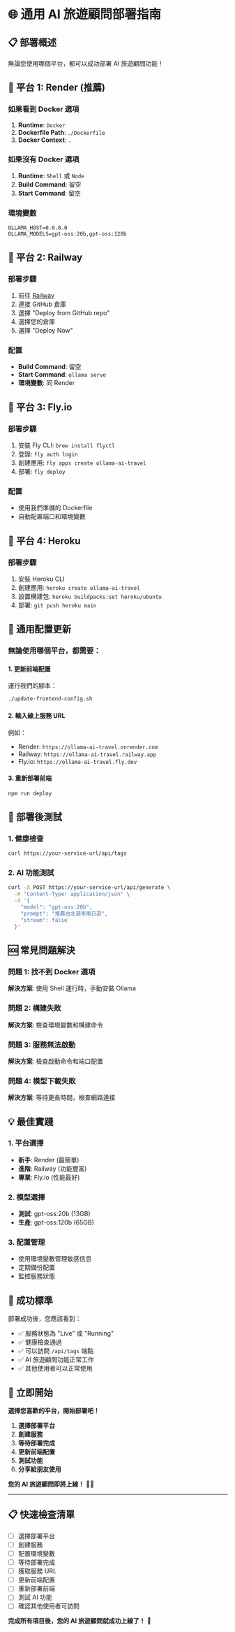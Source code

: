 # 🌐 通用 AI 旅遊顧問部署指南

## 📋 **部署概述**

無論您使用哪個平台，都可以成功部署 AI 旅遊顧問功能！

## 🚀 **平台 1: Render (推薦)**

### **如果看到 Docker 選項**
1. **Runtime**: `Docker`
2. **Dockerfile Path**: `./Dockerfile`
3. **Docker Context**: `.`

### **如果沒有 Docker 選項**
1. **Runtime**: `Shell` 或 `Node`
2. **Build Command**: 留空
3. **Start Command**: 留空

### **環境變數**
```
OLLAMA_HOST=0.0.0.0
OLLAMA_MODELS=gpt-oss:20b,gpt-oss:120b
```

## 🚄 **平台 2: Railway**

### **部署步驟**
1. 前往 [Railway](https://railway.app/)
2. 連接 GitHub 倉庫
3. 選擇 "Deploy from GitHub repo"
4. 選擇您的倉庫
5. 選擇 "Deploy Now"

### **配置**
- **Build Command**: 留空
- **Start Command**: `ollama serve`
- **環境變數**: 同 Render

## 🦅 **平台 3: Fly.io**

### **部署步驟**
1. 安裝 Fly CLI: `brew install flyctl`
2. 登錄: `fly auth login`
3. 創建應用: `fly apps create ollama-ai-travel`
4. 部署: `fly deploy`

### **配置**
- 使用我們準備的 Dockerfile
- 自動配置端口和環境變數

## 🎯 **平台 4: Heroku**

### **部署步驟**
1. 安裝 Heroku CLI
2. 創建應用: `heroku create ollama-ai-travel`
3. 設置構建包: `heroku buildpacks:set heroku/ubuntu`
4. 部署: `git push heroku main`

## 🔧 **通用配置更新**

### **無論使用哪個平台，都需要：**

#### **1. 更新前端配置**
運行我們的腳本：
```bash
./update-frontend-config.sh
```

#### **2. 輸入線上服務 URL**
例如：
- Render: `https://ollama-ai-travel.onrender.com`
- Railway: `https://ollama-ai-travel.railway.app`
- Fly.io: `https://ollama-ai-travel.fly.dev`

#### **3. 重新部署前端**
```bash
npm run deploy
```

## 🧪 **部署後測試**

### **1. 健康檢查**
```bash
curl https://your-service-url/api/tags
```

### **2. AI 功能測試**
```bash
curl -X POST https://your-service-url/api/generate \
  -H "Content-Type: application/json" \
  -d '{
    "model": "gpt-oss:20b",
    "prompt": "推薦台北週末兩日遊",
    "stream": false
  }'
```

## 🆘 **常見問題解決**

### **問題 1: 找不到 Docker 選項**
**解決方案**: 使用 Shell 運行時，手動安裝 Ollama

### **問題 2: 構建失敗**
**解決方案**: 檢查環境變數和構建命令

### **問題 3: 服務無法啟動**
**解決方案**: 檢查啟動命令和端口配置

### **問題 4: 模型下載失敗**
**解決方案**: 等待更長時間，檢查網路連接

## 💡 **最佳實踐**

### **1. 平台選擇**
- **新手**: Render (最簡單)
- **進階**: Railway (功能豐富)
- **專業**: Fly.io (性能最好)

### **2. 模型選擇**
- **測試**: gpt-oss:20b (13GB)
- **生產**: gpt-oss:120b (65GB)

### **3. 配置管理**
- 使用環境變數管理敏感信息
- 定期備份配置
- 監控服務狀態

## 🎉 **成功標準**

部署成功後，您應該看到：
- ✅ 服務狀態為 "Live" 或 "Running"
- ✅ 健康檢查通過
- ✅ 可以訪問 `/api/tags` 端點
- ✅ AI 旅遊顧問功能正常工作
- ✅ 其他使用者可以正常使用

## 🚀 **立即開始**

**選擇您喜歡的平台，開始部署吧！**

1. **選擇部署平台**
2. **創建服務**
3. **等待部署完成**
4. **更新前端配置**
5. **測試功能**
6. **分享給朋友使用**

**您的 AI 旅遊顧問即將上線！** 🌟✨

---

## 📋 **快速檢查清單**

- [ ] 選擇部署平台
- [ ] 創建服務
- [ ] 配置環境變數
- [ ] 等待部署完成
- [ ] 獲取服務 URL
- [ ] 更新前端配置
- [ ] 重新部署前端
- [ ] 測試 AI 功能
- [ ] 確認其他使用者可訪問

**完成所有項目後，您的 AI 旅遊顧問就成功上線了！** 🎊
